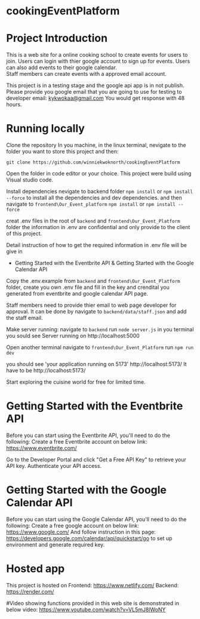 # cookingEventPlatform


# Project Introduction

This is a web site for a online cooking school to create events for users to join. 
Users can login with thier google account to sign up for events. Users can also add events to their google calendar.  
Staff members can create events with a approved email account. 


This project is in a testing stage and the google api app is in not publish. 
Please provide you google email that you are going to use for testing to developer email:
kykwokaa@gmail.com
You would get response with 48 hours. 



# Running locally
Clone the repository
In you machine, in the linux terminal, nevigate to the folder you want to store this project and then:

`git clone https://github.com/winniekwoknorth/cookingEventPlatform`

Open the folder in code editor or your choice. This project were build using Visual studio code.

Install dependencies
nevigate to backend folder
`npm install` or `npm install --force`
to install all the dependencies and dev dependencies.
and then navigate to `frontend\Our_Event_platform` 
`npm install` or `npm install --force`

creat .env files in the root of `backend` and `frontend\Our_Event_Platform` folder
the information in .env are confidential and only provide to the client of this project. 

Detail instruction of how to get the required information in .env file will be give in 
- Getting Started with the Eventbrite API &
Getting Started with the Google Calendar API

Copy the .env.example from `backend` and `frontend\Our_Event_Platform` folder, create you own .env file and fill in the key and crendital you generated from eventbrite and google calendar API page. 

Staff members need to provide thier email to web page developer for approval.
It can be done by navigate to `backend/data/staff.json` and add the staff email.

Make server running:
navigate to `backend`
run `node server.js` in you terminal
you sould see  Server running on http://localhost:5000

Open another terminal
navigate to `frontend\Our_Event_Platform`
run `npm run dev`

you should see 'your application running on 5173'
http://localhost:5173/
It have to be http://localhost:5173/

Start exploring the cuisine world for free for limited time. 

# Getting Started with the Eventbrite API
Before you can start using the Eventbrite API, you'll need to do the following:
Create a free Eventbrite account on below link:
https://www.eventbrite.com/

Go to the Developer Portal and click "Get a Free API Key" to retrieve your API key.
Authenticate your API access.

# Getting Started with the Google Calendar API
Before you can start using the Google Calendar API, you'll need to do the following:
Create a free google account on below link:
https://www.google.com/
And follow instruction in this page: https://developers.google.com/calendar/api/quickstart/go
to set up environment and generate required key. 

# Hosted app
This project is hosted on
Frontend: https://www.netlify.com/
Backend: https://render.com/

#Video showing functions provided in this web site is demonstrated in below video:
https://www.youtube.com/watch?v=VL5mJ8lWoNY
